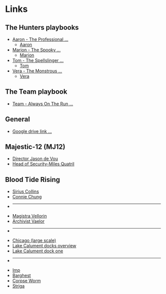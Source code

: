 # Links

## The Hunters playbooks

* <a target="_blank" href="https://steveculshaw.github.io/motw/Aaron%20Wraith%20White%20-%20The%20Professional.pdf">Aaron - The Professional ...</a>
  * <a target="_blank" rel="noopener" href="https://steveculshaw.github.io/motw/images/motw-hunter-aaron.html">Aaron</a>
* <a target="_blank" href="https://steveculshaw.github.io/motw/Marion%20Pudeator%20-%20The%20Spooky.pdf">Marion - The Spooky ... </a>
  * <a target="_blank" rel="noopener" href="https://steveculshaw.github.io/motw/images/motw-hunter-marion.html">Marion</a>
* <a target="_blank" href="https://steveculshaw.github.io/motw/Tom%20Drigger%20-%20The%20Spell-Slinger.pdf">Tom - The Spellslinger ... </a>
  * <a target="_blank" rel="noopener" href="https://steveculshaw.github.io/motw/images/motw-hunter-tom.html">Tom</a>
* <a target="_blank" href="https://steveculshaw.github.io/motw/Vera%20-%20The%20Monstrous.pdf">Vera - The Monstrous ... </a>
  * <a target="_blank" rel="noopener" href="https://steveculshaw.github.io/motw/images/motw-hunter-vera.html">Vera</a>

## The Team playbook

* <a target="_blank" href="https://steveculshaw.github.io/motw/Team%20Playbook%20-%20Always%20On%20The%20Run.pdf">Team - Always On The Run ... </a>

## General

* <a target="_blank" href="https://drive.google.com/drive/folders/1NTVagRXoWiSuQM-pejbHz0ReHImno9_-"> Google drive link ... </a>

## Majestic-12 (MJ12)

* <a target="_blank" href="https://steveculshaw.github.io/motw/images/monster-Director-Jason-De-Vou.html">Director Jason de Vou</a>
* <a target="_blank" href="https://steveculshaw.github.io/motw/images/monster-Head-of-Security-Miles-Quatril.html">Head of Security-Miles Quatril</a>

## Blood Tide Rising

* <a target="_blank" href="https://steveculshaw.github.io/motw/images/motw-npc-sirius-collins-b&w.html">Sirius Collins</a>
* <a target="_blank" href="https://steveculshaw.github.io/motw/images/motw-npc-connie-chung-b&w.html">Connie Chung</a>
* ---
* <a target="_blank" href="https://steveculshaw.github.io/motw/images/motw-npc-magistra-vellorin.html">Magistra Vellorin</a>
* <a target="_blank" href="https://steveculshaw.github.io/motw/images/motw-npc-archivist-vaelor.html">Archivist Vaelor</a>
* ---
* <a target="_blank" href="https://steveculshaw.github.io/motw/images/motw-map-chicago-large-scale.html">Chicago (large scale)</a>
* <a target="_blank" href="https://steveculshaw.github.io/motw/images/motw-map-Lake-Calument-docks-overview.html">Lake Calument docks overview</a>
* <a target="_blank" href="https://steveculshaw.github.io/motw/images/motw-map-Lake-Calument-dock-one.html">Lake Calument dock one</a>
* ---
* <a target="_blank" href="https://steveculshaw.github.io/motw/images/motw-monster-imp.html">Imp</a>
* <a target="_blank" href="https://steveculshaw.github.io/motw/images/monster-barghest.html">Barghest</a>
* <a target="_blank" href="https://steveculshaw.github.io/motw/images/monster-corpse-worm.html">Corpse Worm</a>
* <a target="_blank" href="https://steveculshaw.github.io/motw/images/monster-striga.html">Striga</a>
